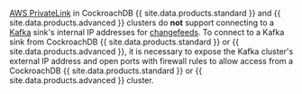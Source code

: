<!---
[VPC Peering](https://www.cockroachlabs.com/docs/cockroachcloud/network-authorization#vpc-peering) and [AWS PrivateLink](https://www.cockroachlabs.com/docs/cockroachcloud/network-authorization#aws-privatelink) in CockroachDB {{ site.data.products.dedicated }} clusters do **not** support connecting to a [Kafka](https://www.cockroachlabs.com/docs/{{site.current_cloud_version}}/changefeed-sinks#kafka) sink's internal IP addresses for [changefeeds](https://www.cockroachlabs.com/docs/{{site.current_cloud_version}}/change-data-capture-overview). To connect to a Kafka sink from CockroachDB {{ site.data.products.dedicated }}, it is necessary to expose the Kafka cluster's external IP address and open ports with firewall rules to allow access from a CockroachDB {{ site.data.products.dedicated }} cluster.
--->

[AWS PrivateLink](https://www.cockroachlabs.com/docs/cockroachcloud/network-authorization#aws-privatelink) in CockroachDB {{ site.data.products.standard }} and {{ site.data.products.advanced }} clusters do **not** support connecting to a [Kafka](https://www.cockroachlabs.com/docs/{{site.current_cloud_version}}/changefeed-sinks#kafka) sink's internal IP addresses for [changefeeds](https://www.cockroachlabs.com/docs/{{site.current_cloud_version}}/change-data-capture-overview). To connect to a Kafka sink from CockroachDB {{ site.data.products.standard }} or {{ site.data.products.advanced }}, it is necessary to expose the Kafka cluster's external IP address and open ports with firewall rules to allow access from a CockroachDB {{ site.data.products.standard }} or {{ site.data.products.advanced }} cluster.